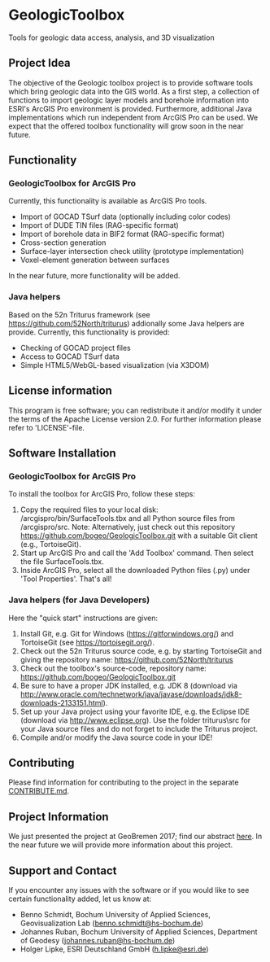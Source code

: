 # GeologicToolbox
Tools for geologic data access, analysis, and 3D visualization

## Project Idea
The objective of the Geologic toolbox project is to provide software tools which bring geologic data into the GIS world. 
As a first step, a collection of functions to import geologic layer models and borehole information into ESRI's ArcGIS Pro environment
is provided. Furthermore, additional Java implementations which run independent from ArcGIS Pro can be used. 
We expect that the offered toolbox functionality will grow soon in the near future.    

## Functionality
### GeologicToolbox for ArcGIS Pro
Currently, this functionality is available as ArcGIS Pro tools.  
- Import of GOCAD TSurf data (optionally including color codes)
- Import of DUDE TIN files (RAG-specific format)
- Import of borehole data in BIF2 format (RAG-specific format)
- Cross-section generation 
- Surface-layer intersection check utility (prototype implementation)
- Voxel-element generation between surfaces 

In the near future, more functionality will be added.

### Java helpers
Based on the 52n Triturus framework (see https://github.com/52North/triturus)  addionally some Java helpers are provide. Currently,  this functionality is provided: 
- Checking of GOCAD project files 
- Access to GOCAD TSurf data
- Simple HTML5/WebGL-based visualization (via X3DOM) 

## License information
This program is free software; you can redistribute it and/or modify it under the terms of the Apache License version 2.0. For further information please refer to 'LICENSE'-file.

## Software Installation 
### GeologicToolbox for ArcGIS Pro
To install the toolbox for ArcGIS Pro, follow these steps:
1. Copy the required files to your local disk: /arcgispro/bin/SurfaceTools.tbx and all Python source files from /arcgispro/src. Note: Alternatively, just check out this repository https://github.com/bogeo/GeologicToolbox.git with a suitable Git client (e.g., TortoiseGit).
2. Start up ArcGIS Pro and call the 'Add Toolbox' command. Then select the file SurfaceTools.tbx.
3. Inside ArcGIS Pro, select all the downloaded Python files (.py) under 'Tool Properties'. 
That's all!

### Java helpers (for Java Developers)
Here the "quick start" instructions are given:
1. Install Git, e.g. Git for Windows (https://gitforwindows.org/) and TortoiseGit (see https://tortoisegit.org/).
2. Check out the 52n Triturus source code, e.g. by starting TortoiseGit and giving the repository name: https://github.com/52North/triturus
3. Check out the toolbox's source-code, repository name: https://github.com/bogeo/GeologicToolbox.git
4. Be sure to have a proper JDK installed, e.g. JDK 8 (download via http://www.oracle.com/technetwork/java/javase/downloads/jdk8-downloads-2133151.html).
5. Set up your Java project using your favorite IDE, e.g. the Eclipse IDE (download via http://www.eclipse.org). Use the folder triturus\src for your Java source files and do not forget to include the Triturus project.    
6. Compile and/or modify the Java source code in your IDE!

## Contributing
Please find information for contributing to the project in the separate [CONTRIBUTE.md](CONTRIBUTE.md).

## Project Information
We just presented the project at GeoBremen 2017; find our abstract [here](https://www.hs-bochum.de/fileadmin/public/Die-BO_Fachbereiche/fb_g/veroeffentlichungen/Schmidt/GeologicToolbox-Abstract-GeoBremen.pdf).
In the near future we will provide more information about this project. 

## Support and Contact
If you encounter any issues with the software or if you would like to see certain functionality added, let us know at:
- Benno Schmidt, Bochum University of Applied Sciences, Geovisualization Lab (benno.schmidt@hs-bochum.de)
- Johannes Ruban, Bochum University of Applied Sciences, Department of Geodesy (johannes.ruban@hs-bochum.de)
- Holger Lipke, ESRI Deutschland GmbH (h.lipke@esri.de)
